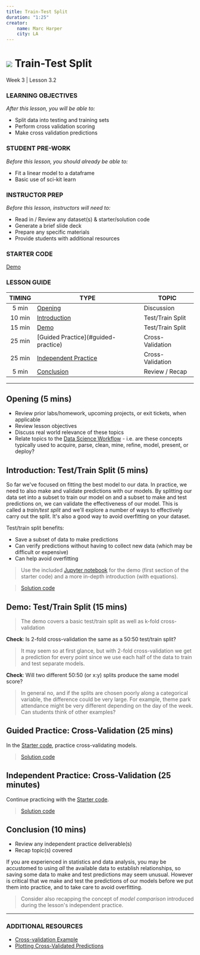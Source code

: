 ```yaml
---
title: Train-Test Split
duration: "1:25"
creator:
    name: Marc Harper
    city: LA
---
```


# ![](https://ga-dash.s3.amazonaws.com/production/assets/logo-9f88ae6c9c3871690e33280fcf557f33.png) Train-Test Split
Week 3 | Lesson 3.2

### LEARNING OBJECTIVES
*After this lesson, you will be able to:*
- Split data into testing and training sets
- Perform cross validation scoring
- Make cross validation predictions

### STUDENT PRE-WORK
*Before this lesson, you should already be able to:*
- Fit a linear model to a dataframe
- Basic use of sci-kit learn

### INSTRUCTOR PREP
*Before this lesson, instructors will need to:*
- Read in / Review any dataset(s) & starter/solution code
- Generate a brief slide deck
- Prepare any specific materials
- Provide students with additional resources

### STARTER CODE
[Demo](./code/starter-code/Train-Test-Split-starter.ipynb)

### LESSON GUIDE
| TIMING  | TYPE  | TOPIC  |
|:-:|---|---|
| 5 min  | [Opening](#opening)  | Discussion  |
| 10 min  | [Introduction](#introduction)   | Test/Train Split  |
| 15 min  | [Demo](#demo)  | Test/Train Split |
| 25 min  | [Guided Practice](#guided-practice<a name="opening"></a>)  | Cross-Validation  |
| 25 min  | [Independent Practice](#ind-practice)  | Cross-Validation  |
| 5 min  | [Conclusion](#conclusion)  | Review / Recap  |

---

<a name="opening"></a>
## Opening (5 mins)
- Review prior labs/homework, upcoming projects, or exit tickets, when applicable
- Review lesson objectives
- Discuss real world relevance of these topics
- Relate topics to the [Data Science Workflow](https://drive.google.com/file/d/0Bx2SHQGVqWasOGY4dE95OFVvZjQ/view?usp=sharing) - i.e. are these concepts typically used to acquire, parse, clean, mine, refine, model, present, or deploy?

<a name="introduction"></a>
## Introduction: Test/Train Split (5 mins)

So far we've focused on fitting the best model to our data. In practice, we need
to also make and validate predictions with our models. By splitting our data set
into a subset to train our model on and a subset to make and test predictions
on, we can validate the effectiveness of our model. This is called a _train/test
split_ and we'll explore a number of ways to effectively carry out the split.
It's also a good way to avoid overfitting on your dataset.

Test/train split benefits:
* Save a subset of data to make predictions
* Can verify predictions without having to collect new data (which may be
difficult or expensive)
* Can help avoid overfitting

> Use the included [Jupyter notebook](./code/starter-code/Train-Test-Split-starter.ipynb) for the demo (first section of the
starter code) and a more in-depth introduction (with equations).

> [Solution code](./code/solution-code/Train-Test-Split-Solutions.ipynb)

<a name="demo"></a>
## Demo: Test/Train Split (15 mins)

> The demo covers a basic test/train split as well as k-fold cross-validation

**Check**: Is 2-fold cross-validation the same as a 50:50 test/train split?

> It may seem so at first glance, but with 2-fold cross-validation we get a
prediction for every point since we use each half of the data to train and test
separate models.

**Check**: Will two different 50:50 (or x:y) splits produce the same model score?

> In general no, and if the splits are chosen poorly along a categorical variable, the difference could be very large. For example, theme park attendance might be very different depending on the day of the week. Can students think of other examples?

<a name="guided-practice"></a>
## Guided Practice: Cross-Validation (25 mins)

In the [Starter code](./code/starter-code/Train-Test-Split-starter.ipynb), practice
cross-validating models.

> [Solution code](./code/solution-code/Train-Test-Split-Solutions.ipynb)

<a name="ind-practice"></a>
## Independent Practice: Cross-Validation (25 minutes)

Continue practicing with the [Starter code](./code/starter-code/Train-Test-Split-starter.ipynb).

> [Solution code](./code/solution-code/Train-Test-Split-Solutions.ipynb)

<a name="conclusion"></a>
## Conclusion (10 mins)
- Review any independent practice deliverable(s)
- Recap topic(s) covered

If you are experienced in statistics and data analysis, you may be accustomed to using *all* the available data to establish relationships, so saving some data to make and test predictions may seem unusual. However is critical that we make and test the predictions of our models before we put them into practice, and to take care to avoid overfitting.

> Consider also recapping the concept of _model comparison_ introduced during the lesson's independent practice.

***

### ADDITIONAL RESOURCES

- [Cross-validation Example](http://scikit-learn.org/stable/auto_examples/exercises/plot_cv_diabetes.html#example-exercises-plot-cv-diabetes-py)
- [Plotting Cross-Validated Predictions](http://scikit-learn.org/stable/auto_examples/plot_cv_predict.html)
